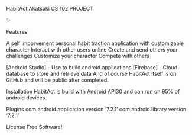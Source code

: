 HabitAct
Akatsuki
CS 102 PROJECT

✨

Features

A self imporvement personal habit traction application with customizable character
Interact with other users online
Create and send others your challenges
Customize your character
Compete with others

[Android Studio] - Use to build android applications
[Firebase] - Cloud database to store and retrieve data
And of course HabitAct itself is on GitHub and will be public after completed.

Installation
HabitAct is build with Android API30 and can run on 95% of android devices.

Plugins
com.android.application version ‘7.2.1’
com.android.library version ‘7.2.1’

License
Free Software!
